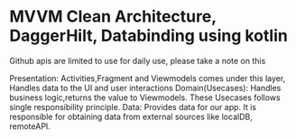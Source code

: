 # MVVM Clean Architecture, DaggerHilt, Databinding using kotlin

Github apis are limited to use for daily use, please take a note on this

Presentation: Activities,Fragment and Viewmodels comes under this layer, Handles data to the UI and user interactions
Domain(Usecases): Handles business logic,returns the value to Viewmodels. These Usecases follows  single responsibility principle.
Data: Provides data for our app. It is responsible for obtaining data from external sources like localDB, remoteAPI.

